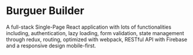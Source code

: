 # Burguer Builder

A full-stack Single-Page React application with lots of functionalities including, authentication, lazy loading, form validation,
state management through redux, routing, optimized with webpack, RESTful API with Firebase and a responsive design
mobile-first.
